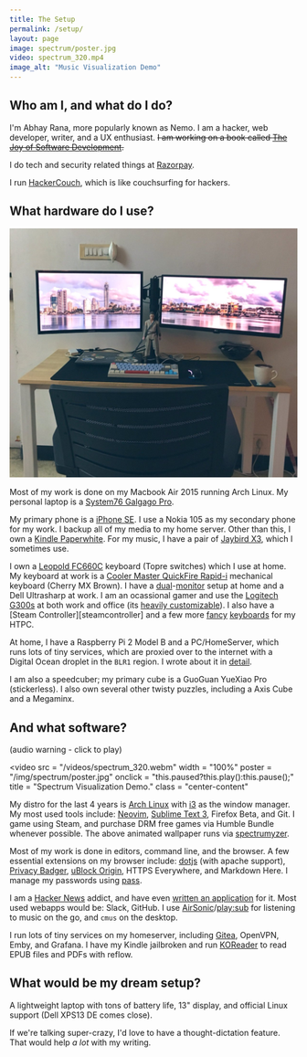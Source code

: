```yaml
---
title: The Setup
permalink: /setup/
layout: page
image: spectrum/poster.jpg
video: spectrum_320.mp4
image_alt: "Music Visualization Demo"
---
```


## Who am I, and what do I do?

I'm Abhay Rana, more popularly known as Nemo. I am a hacker, web developer, writer,
and a UX enthusiast. ~~I am working on a book called [The Joy of Software Development][josd].~~

I do tech and security related things at [Razorpay](https://razorpay.com).

I run [HackerCouch](https://hackercouch.com/), which is like couchsurfing for hackers.

## What hardware do I use?

![My current home setup](/img/battlestation.jpg)

Most of my work is done on my Macbook Air 2015 running Arch Linux. My personal laptop is a [System76 Galgago Pro][galago].

My primary phone is a [iPhone SE][se]. I use a Nokia 105 as my secondary phone for my work. I backup all of my media to my home server. Other than this, I own a [Kindle Paperwhite][pw3]. For my music, I have a pair of [Jaybird X3][jaybird], which I sometimes use.

I own a [Leopold FC660C][fc660c] keyboard (Topre switches) which I use at home. My keyboard at work is a [Cooler Master QuickFire Rapid-i][quickfire] mechanical keyboard (Cherry MX Brown). I have a [dual][curved]-[monitor][lguw] setup at home and a Dell Ultrasharp at work. I am an ocassional gamer and use the [Logitech G300s][g300s] at both work and office (its [heavily customizable][ratslap]). I also have a [Steam Controller][steamcontroller] and a few more [fancy][riitech] [keyboards][logitechbt] for my HTPC.

At home, I have a Raspberry Pi 2 Model B and a PC/HomeServer, which runs lots of tiny services, which are proxied over to the internet with a Digital Ocean droplet in the `BLR1` region. I wrote about it in [detail][homeserver].

I am also a speedcuber; my primary cube is a GuoGuan YueXiao Pro (stickerless). I also own several
other twisty puzzles, including a Axis Cube and a Megaminx.

## And what software?

(audio warning - click to play)

<video
src = "/videos/spectrum_320.webm"
width = "100%"
poster = "/img/spectrum/poster.jpg"
onclick = "this.paused?this.play():this.pause();"
title = "Spectrum Visualization Demo."
class = "center-content"

> </video>

My distro for the last 4 years is [Arch Linux][arch] with [i3][i3] as the window manager. My most used tools include: [Neovim][neovim], [Sublime Text 3][sublime], Firefox Beta, and Git. I game using Steam, and purchase DRM free games via Humble Bundle whenever possible. The above animated wallpaper runs via [spectrumyzer][wallpaper-blog].

Most of my work is done in editors, command line, and the browser. A few essential extensions on my browser include: [dotjs][.js] (with apache support), [Privacy Badger][privacybadger], [uBlock Origin][ublock], HTTPS Everywhere, and Markdown Here. I manage my passwords using [pass][pass].

I am a [Hacker News][hn] addict, and have even [written an application][hackertray] for it. Most used webapps would be: Slack, GitHub. I use [AirSonic][airsonic]/[play:sub][playsub] for listening to music on the go, and `cmus` on the desktop.

I run lots of tiny services on my homeserver, including [Gitea][gitea], OpenVPN, Emby, and Grafana. I have my Kindle jailbroken and run [KOReader][koreader] to read EPUB files and PDFs with reflow.

## What would be my dream setup?

A lightweight laptop with tons of battery life, 13" display, and official Linux support (Dell XPS13 DE comes close).

If we're talking super-crazy, I'd love to have a thought-dictation feature. That would help _a lot_ with my writing.

[galago]: https://system76.com/laptops/galago
[moto]: https://www.motorola.com/us/products/moto-z-play
[hd-202]: http://en-us.sennheiser.com/over-ear-headphones-hd-202
[g300s]: http://support.logitech.com/en_us/product/g300s-gaming-mouse 'Lots of buttons, which I use for my window manager'
[x100]: https://secure.logitech.com/en-hk/product/x100-mobile-wireless-speaker 'Its not very loud, but very good for indoor use'
[quickfire]: http://gaming.coolermaster.com/en/products/keyboards/rapid-i/ 'The backlighting on this keyboard is insanely customizable'
[thunderclap]: http://www.speedcubereview.com/qiyi-thunderclap.html 'No backup cubes at present'
[arch]: https://www.archlinux.org/ 'Rolling, lightweight distro for Linux'
[i3]: http://i3wm.org/ 'i3 is a tiling window manager'
[neovim]: http://neovim.io/ 'Fork of vim for modern platforms'
[sublime]: https://sublimetext.com/3
[hnapp]: http://aws-hn.premii.com/about/ 'Supported on web, iOS and Android platforms'
[adaway]: https://sufficientlysecure.org/index.php/adaway/ 'Blocks ads on android devices using host files'
[afwall]: https://github.com/ukanth/afwall 'AFWall is a firewall for Android'
[ublock]: https://github.com/gorhill/uBlock/ 'uBlock Origin'
[privacybadger]: https://www.eff.org/privacybadger 'Privacy Badger (by EFF) blocks spying ads and invisible trackers'
[hn]: https://news.ycombinator.com 'Hacker News'
[josd]: https://josd.captnemo.in/ "Joy of Software Development, Book I'm working on"
[pirunner]: https://github.captnemo.in/pirunner
[.js]: https://github.captnemo.in/dotjs 'This is my fork of the original dotjs that runs on top of local Apache with a working SSL Certificate'
[libreelec]: https://libreelec.tv
[hackertray]: https://github.captnemo.in/hackertray 'HackerTray is a app-indicator based status menu app for Hacker News (linux)'
[koreader]: https://github.com/koreader/koreader 'Document reader for Kindles that has EPUB and PDF Reflow support'
[wallpaper-blog]: "/blog/2017/05/01/spectrumyzer-visualization/" 'I wrote a blog post about how I made my animated wallpaper'
[fc660c]: https://deskthority.net/wiki/Leopold_FC660C "I haven't typed enough on it yet to have an opinion"
[ug]: https://lineage.microg.org/ 'Access all the Google services without proprietary closed software'
[homeserver]: https://captnemo.in/blog/2017/09/17/home-server-build/
[gitea]: https://git.captnemo.in
[airsonic]: https://airsonic.github.io/ 'Free and Open Source community driven media server, providing ubiquitous access to your music.'
[audinaut]: https://f-droid.org/en/packages/net.nullsum.audinaut/ 'Stream music from Airsonic servers.'
[playsub]: https://itunes.apple.com/us/app/play-sub-music-streamer/id955329386 '‎play:Sub Music Streamer on the App Store'
[pass]: https://www.passwordstore.org/ 'The unix password manager'
[riitech]: http://www.riitek.com/product/i8.html 'Mini Wireless Keyboard / Touchpad'
[logitechbt]: https://www.logitech.com/en-us/product/wireless-touch-keyboard-k400r 'Wireless Touch Keyboard K400'
[lguw]: https://www.amazon.in/dp/B01BV1XB2K/ 'LG 25UM58'
[pw3]: https://en.wikipedia.org/wiki/Amazon_Kindle#Kindle_Paperwhite_(3rd_generation) 'Paperwhite 3rd Generation'
[se]: https://support.apple.com/kb/SP738?locale=en_US 'iPhone SE - The Best Phone Apple ever made'
[jaybird]: https://www.amazon.com/Jaybird-Wireless-Bluetooth-Sports-Headphones/dp/B01M7NCT5O
[ratslap]: https://github.com/krayon/ratslap/ 'RatSlap: Linux configuration tool for Logitech G300S'
[curved]: https://www.amazon.in/Samsung-23-5-inch-Curved-Monitor/dp/B01GFPGHSM/ "Samsung's 23.5 Inch Curved Monitor"